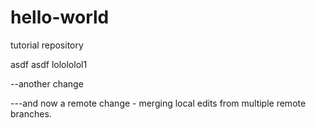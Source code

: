 # hello-world
tutorial repository

asdf asdf lolololol1

--another change

---and now a remote change - merging local edits from multiple remote branches.